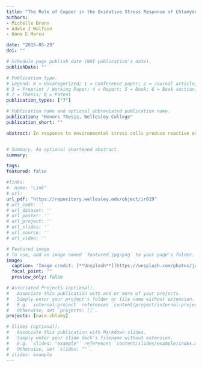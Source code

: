 ```yaml
---
title: "The Role of Copper in the Oxidative Stress Response of Chlamydomonas reinhardtii to Heat Shock"
authors:
- Michelle Brann
- Adele J Wolfson
- Oana E Marcu 

date: "2015-05-29"
doi: ""

# Schedule page publish date (NOT publication's date).
publishDate: ""

# Publication type.
# Legend: 0 = Uncategorized; 1 = Conference paper; 2 = Journal article;
# 3 = Preprint / Working Paper; 4 = Report; 5 = Book; 6 = Book section;
# 7 = Thesis; 8 = Patent
publication_types: ["7"]

# Publication name and optional abbreviated publication name.
publication: "Honors Thesis, Wellesley College"
publication_short: ""

abstract: In response to environmental stress cells produce reactive oxygen species (ROS), which can cause  molecular  damage  in  the  form of  DNA  breaks  and  modification  to  lipids  and proteins. On  the  other  hand, ROS  are  important  in  cell  signaling  to  induce  differential gene  expression,  metabolic  changes  and  thus,  adaptation  to  different  environmental conditions. The hypothesisof this projectis thattheROS responseanditsmodulation by transition  metals  areacommon  denominator  of  different  environmental  challenges, including   radiation   and   microgravity   during   spaceflight,   directly   applicabletothe unicellular green algaChlamydomonas reinhardtiigrown in spaceflight experiments. The goal  of  this thesis was  to  characterize  the  response  of C.  reinhardtiito  stress  by examining biochemical and gene expression changes using heat shock. The heat shocked (42  °C) C.  reinhardtiiexhibited an  increase  in  ROS  in  both  inside  the  celland in  the supernatant,  paralleled  by  a selective  regulation  of  ion  transporters,  specific  for  copper. These results  provide  new  insights  about  the  cellular  response  to  stress  and  its  possible mediation during long-term environmental pressureand provide a basis for understanding the evolution of multicellularity. 


# Summary. An optional shortened abstract.
summary:

tags:
featured: false

#links:
#- name: "Link"
# url: 
url_pdf: "https://repository.wellesley.edu/object/ir619"
# url_code: ''
# url_dataset: ''
# url_poster: ''
# url_project: ''
# url_slides: ''
# url_source: ''
# url_video: ''

# Featured image
# To use, add an image named `featured.jpg/png` to your page's folder. 
image:
  caption: 'Image credit: [**Unsplash**](https://unsplash.com/photos/jdD8gXaTZsc)'
  focal_point: ""
  preview_only: false

# Associated Projects (optional).
#   Associate this publication with one or more of your projects.
#   Simply enter your project's folder or file name without extension.
#   E.g. `internal-project` references `content/project/internal-project/index.md`.
#   Otherwise, set `projects: []`.
projects: [nasa-chlamy]

# Slides (optional).
#   Associate this publication with Markdown slides.
#   Simply enter your slide deck's filename without extension.
#   E.g. `slides: "example"` references `content/slides/example/index.md`.
#   Otherwise, set `slides: ""`.
# slides: example
---
```





